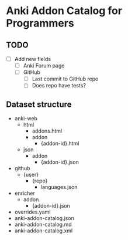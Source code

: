 # Anki Addon Catalog for Programmers

## TODO
- [ ] Add new fields
    - [ ] Anki Forum page
    - [ ] GitHub
        - [ ] Last commit to GitHub repo
        - [ ] Does repo have tests?

## Dataset structure
- anki-web
    - html
        - addons.html
        - addon
            - {addon-id}.html
    - json
        - addon
            - {addon-id}.json
- github
    - {user}
        - {repo}
            - languages.json
- enricher
    - addon
        - {addon-id}.json
- overrides.yaml
- anki-addon-catalog.json
- anki-addon-catalog.md
- anki-addon-catalog.xml